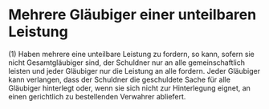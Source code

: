 # Mehrere Gläubiger einer unteilbaren Leistung

(1) Haben mehrere eine unteilbare Leistung zu fordern, so kann, sofern sie nicht Gesamtgläubiger sind, der Schuldner nur an alle gemeinschaftlich leisten und jeder Gläubiger nur die Leistung an alle fordern. Jeder Gläubiger kann verlangen, dass der Schuldner die geschuldete Sache für alle Gläubiger hinterlegt oder, wenn sie sich nicht zur Hinterlegung eignet, an einen gerichtlich zu bestellenden Verwahrer abliefert.
